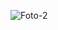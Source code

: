 ![Foto-2](https://github.com/AlessioErre/DuTube/assets/125505541/8e43675a-6769-41a8-b8a5-c0762bdbdd1e)
